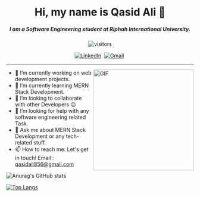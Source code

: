 <h1 align="center">Hi, my name is Qasid Ali 👋</h1>

<h5  align="center">I am a Software Engineering student at Riphah International University.</h5>
<p align="center">
    <img align="center" alt="visitors" src="https://gpvc.arturio.dev/Qasid-Ali" />
</p>

<p align="center">
<a href="https://www.linkedin.com/in/qasidali/"><img src="https://img.shields.io/badge/linkedin-%230077B5.svg?&style=for-the-badge&logo=linkedin&logoColor=white" alt="LinkedIn" /></a>&nbsp;
<a href="mailto:qasidali856@gmail.com?subject=Hola%20Talha"><img src="https://img.shields.io/badge/gmail-%23D14836.svg?&style=for-the-badge&logo=gmail&logoColor=white" alt="Gmail"/></a>&nbsp;
<hr/>
</p>


<img align="right" height="270px" alt="GIF" src="https://www.techbabble.zone/content/images/2021/07/46207-programmer-1.gif" />

- 🔭 I’m currently working on web development projects.
- 🌱 I’m currently learning MERN Stack Development. 
- 👯 I’m looking to collaborate with other Developers 😉
- 🤔 I’m looking for help with any software engineering related Task.
- 💬 Ask me about MERN Stack Development or any tech-related stuff.
- 📫 How to reach me:  Let's get in touch! Email : qasidali856@gmail.com



![Anurag's GitHub stats](https://github-readme-stats.vercel.app/api?username=Qasid-Ali&show_icons=true&theme=radical)

[![Top Langs](https://github-readme-stats.vercel.app/api/top-langs/?username=Qasid-Ali&show_icons=true&theme=radical)](https://github.com/Qasid-Ali/github-readme-stats)
